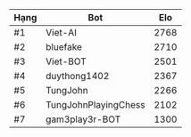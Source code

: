 Hạng|Bot|Elo
---|---|---
#1|Viet-AI|2768
#2|bluefake|2710
#3|Viet-BOT|2501
#4|duythong1402|2367
#5|TungJohn|2266
#6|TungJohnPlayingChess|2102
#7|gam3play3r-BOT|1300
